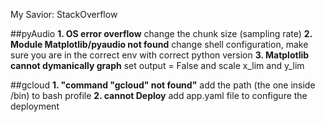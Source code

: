 My Savior: StackOverflow

##pyAudio
**1. OS error overflow**
change the chunk size (sampling rate)
**2. Module Matplotlib/pyaudio not found**
change shell configuration, make sure you are in
the correct env with correct python version
**3. Matplotlib cannot dymanically graph**
set output = False and scale x_lim and y_lim


##gcloud
**1. "command "gcloud" not found"**
add the path (the one inside /bin) to bash profile
**2. cannot Deploy**
add app.yaml file to configure the deployment
